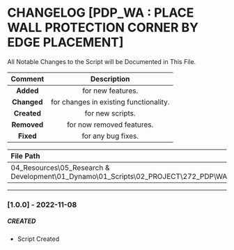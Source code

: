 # CHANGELOG [PDP_WA : PLACE WALL PROTECTION CORNER BY EDGE PLACEMENT]
All Notable Changes to the Script will be Documented in This File.

| Comment | Description |
| :--: | :--: |
| **Added**  | for new features. |
|**Changed** |for changes in existing functionality. |
|**Created** | for new scripts. |
|**Removed** |for now removed features. |
|**Fixed** |for any bug fixes. |

| File Path | 
| :-- |
|04_Resources\05_Research & Development\01_Dynamo\01_Scripts\02_PROJECT\272_PDP\WALLS|
------------------------------------------------------------------

### [1.0.0] - 2022-11-08
##### CREATED
- Script Created